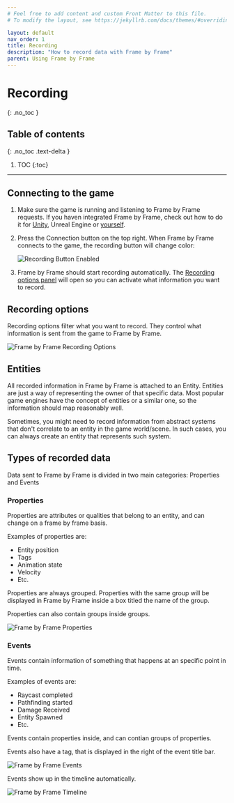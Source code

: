 ```yaml
---
# Feel free to add content and custom Front Matter to this file.
# To modify the layout, see https://jekyllrb.com/docs/themes/#overriding-theme-defaults

layout: default
nav_order: 1
title: Recording
description: "How to record data with Frame by Frame"
parent: Using Frame by Frame
---
```


# Recording
{: .no_toc }

## Table of contents
{: .no_toc .text-delta }

1. TOC
{:toc}

---

## Connecting to the game

1. Make sure the game is running and listening to Frame by Frame requests. If you haven integrated Frame by Frame, check out how to do it for [Unity](/FrameByFrame/unity/), Unreal Engine or [yourself](/FrameByFrame/custom-integrations/). 

2. Press the Connection button on the top right. When Frame by Frame connects to the game, the recording button will change color:

    ![Recording Button Enabled](/FrameByFrame/assets/images/RecordingButtonActive.png)

3. Frame by Frame should start recording automatically. The [Recording options panel](#recording-options) will open so you can activate what information you want to record.

## Recording options
Recording options filter what you want to record. They control what information is sent from the game to Frame by Frame.

![Frame by Frame Recording Options](/FrameByFrame/assets/images/screenshots/RecordingOptions.png)

## Entities
All recorded information in Frame by Frame is attached to an Entity. Entities are just a way of representing the owner of that specific data. Most popular game engines have the concept of entities or a similar one, so the information should map reasonably well.

Sometimes, you might need to record information from abstract systems that don't correlate to an entity in the game world/scene. In such cases, you can always create an entity that represents such system.

## Types of recorded data
Data sent to Frame by Frame is divided in two main categories: Properties and Events

### Properties
Properties are attributes or qualities that belong to an entity, and can change on a frame by frame basis.

Examples of properties are:
 - Entity position
 - Tags
 - Animation state
 - Velocity
 - Etc.

Properties are always grouped. Properties with the same group will be displayed in Frame by Frame inside a box titled the name of the group.

Properties can also contain groups inside groups.

![Frame by Frame Properties](/FrameByFrame/assets/images/screenshots/Properties.png)

### Events
Events contain information of something that happens at an specific point in time.

Examples of events are:
 - Raycast completed
 - Pathfinding started
 - Damage Received
 - Entity Spawned
 - Etc.

Events contain properties inside, and can contian groups of properties.

Events also have a tag, that is displayed in the right of the event title bar.

![Frame by Frame Events](/FrameByFrame/assets/images/screenshots/Events.png)

Events show up in the timeline automatically.

![Frame by Frame Timeline](/FrameByFrame/assets/images/screenshots/Timeline.png)